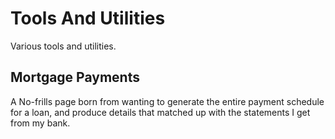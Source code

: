 # Tools And Utilities
Various tools and utilities.

## Mortgage Payments
A No-frills page born from wanting to generate the entire payment schedule for a loan, and produce details that matched up with the statements I get from my bank.
